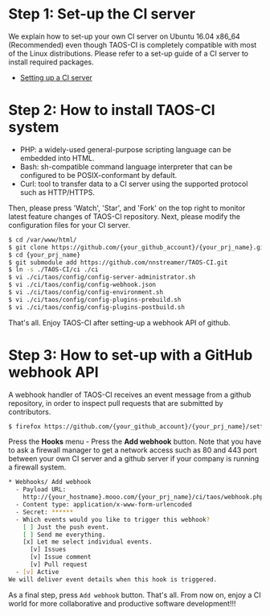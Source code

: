
# Step 1: Set-up the CI server
We explain how to set-up your own CI server on Ubuntu 16.04 x86_64 (Recommended) even though TAOS-CI is completely compatible with most of the Linux distributions. Please refer to a set-up guide of a CI server to install required packages.
* [Setting up a CI server](./how-to-setup-taos-ci-server.md) 


# Step 2: How to install TAOS-CI system
* PHP: a widely-used general-purpose scripting language can be embedded into HTML.
* Bash: sh-compatible command language interpreter that can be configured to be POSIX-conformant by default.
* Curl: tool to transfer data to a CI server using the supported protocol such as HTTP/HTTPS.

Then, please press 'Watch', 'Star', and 'Fork' on the top right to monitor latest feature changes of TAOS-CI repository. Next, please modify the configuration files for your CI server.

```bash
$ cd /var/www/html/
$ git clone https://github.com/{your_github_account}/{your_prj_name}.git
$ cd {your_prj_name}
$ git submodule add https://github.com/nnstreamer/TAOS-CI.git
$ ln -s ./TAOS-CI/ci ./ci
$ vi ./ci/taos/config/config-server-administrator.sh
$ vi ./ci/taos/config/config-webhook.json
$ vi ./ci/taos/config/config-environment.sh
$ vi ./ci/taos/config/config-plugins-prebuild.sh
$ vi ./ci/taos/config/config-plugins-postbuild.sh
```
That's all. Enjoy TAOS-CI after setting-up a webhook API of github.

# Step 3: How to set-up with a GitHub webhook API
A webhook handler of TAOS-CI receives an event message from a github repository, in order to inspect pull requests that are submitted by contributors.
```bash
$ firefox https://github.com/{your_github_account}/{your_prj_name}/settings
```

Press the **Hooks** menu - Press the **Add webhook** button. Note that you have to ask a firewall manager to get a network access such as 80 and 443 port between your own CI server and a github server if your company is running a firewall system.
```bash
* Webhooks/ Add webhook
  - Payload URL:
    http://{your_hostname}.mooo.com/{your_prj_name}/ci/taos/webhook.php
  - Content type: application/x-www-form-urlencoded
  - Secret: ******
  - Which events would you like to trigger this webhook?
    [ ] Just the push event.
    [ ] Send me everything.
    [x] Let me select individual events.
      [v] Issues
      [v] Issue comment
      [v] Pull request
  - [v] Active
We will deliver event details when this hook is triggered. 
```

As a final step, press `Add webhook` button. That's all. 
From now on, enjoy a CI world for more collaborative and productive software development!!!
